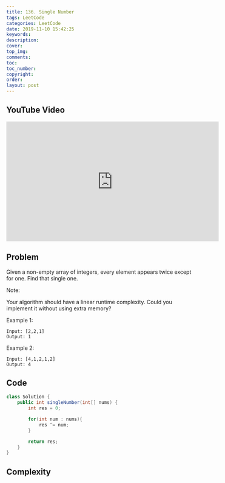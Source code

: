 ```yaml
---
title: 136. Single Number
tags: LeetCode
categories: LeetCode
date: 2019-11-10 15:42:25
keywords:
description:
cover:
top_img:
comments:
toc:
toc_number:
copyright:
order:
layout: post
---
```


## YouTube Video

<iframe width="560" height="315" src="https://www.youtube.com/embed/F6YGxH0rfbg" frameborder="0" allow="accelerometer; autoplay; encrypted-media; gyroscope; picture-in-picture" allowfullscreen></iframe>

## Problem

Given a non-empty array of integers, every element appears twice except for one. Find that single one.

Note:

Your algorithm should have a linear runtime complexity. Could you implement it without using extra memory?

Example 1:

```
Input: [2,2,1]
Output: 1
```

Example 2:

```
Input: [4,1,2,1,2]
Output: 4
```

## Code

```java
class Solution {
    public int singleNumber(int[] nums) {
        int res = 0;

        for(int num : nums){
            res ^= num;
        }

        return res;
    }
}
```

## Complexity
